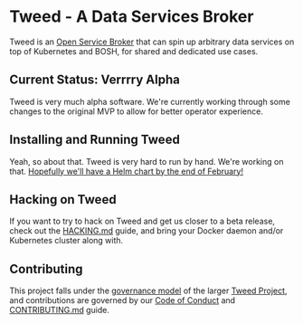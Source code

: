Tweed - A Data Services Broker
==============================

Tweed is an [Open Service Broker][osbapi] that can spin up
arbitrary data services on top of Kubernetes and BOSH, for shared
and dedicated use cases.

[osbapi]: https://www.openservicebrokerapi.org/



Current Status: Verrrry Alpha
-----------------------------

Tweed is very much alpha software.  We're currently working
through some changes to the original MVP to allow for better
operator experience.



Installing and Running Tweed
----------------------------

Yeah, so about that.  Tweed is very hard to run by hand.  We're
working on that.  [Hopefully we'll have a Helm chart by the end of
February!][gh7]

[gh7]: https://github.com/tweedproject/tweed/issues/7



Hacking on Tweed
----------------

If you want to try to hack on Tweed and get us closer to a beta
release, check out the [HACKING.md][dev] guide, and bring your
Docker daemon and/or Kubernetes cluster along with.

[dev]: HACKING.md



Contributing
------------

This project falls under the [governance model][gov] of the larger
[Tweed Project][gh], and contributions are governed by our [Code of
Conduct][coc] and [CONTRIBUTING.md][contrib] guide.

[gov]:     https://github.com/tweedproject/governance
[gh]:      https://github.com/tweedproject
[coc]:     CONDUCT.md
[contrib]: CONTRIBUTING.md

